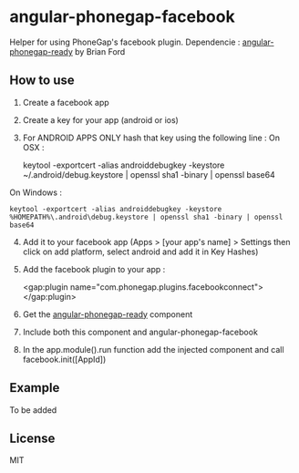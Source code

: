 # angular-phonegap-facebook
Helper for using PhoneGap's facebook plugin. Dependencie : [angular-phonegap-ready](https://github.com/btford/hitch-a-ride-client/tree/master/app/components/angular-phonegap-ready) by Brian Ford

## How to use
1. Create a facebook app
2. Create a key for your app (android or ios)
3. For ANDROID APPS ONLY hash that key using the following line :
On OSX : 

	keytool -exportcert -alias androiddebugkey -keystore ~/.android/debug.keystore | openssl sha1 -binary | openssl base64

On Windows :

	keytool -exportcert -alias androiddebugkey -keystore %HOMEPATH%\.android\debug.keystore | openssl sha1 -binary | openssl base64

4. Add it to your facebook app (Apps > [your app's name] > Settings then click on add platform, select android and add it in Key Hashes)

5. Add the facebook plugin to your app :
	
	<gap:plugin name="com.phonegap.plugins.facebookconnect">
    	<param name="APP_ID" value="..." />
    	<param name="APP_NAME" value="..." />
	</gap:plugin>

6. Get the [angular-phonegap-ready](https://github.com/btford/hitch-a-ride-client/tree/master/app/components/angular-phonegap-ready) component

7. Include both this component and angular-phonegap-facebook

8. In the app.module().run function add the injected component and call facebook.init([AppId])


## Example 
To be added

## License
MIT
